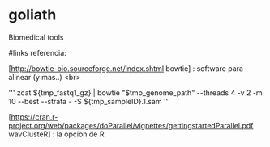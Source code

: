 # goliath
Biomedical tools 

#links referencia:

[http://bowtie-bio.sourceforge.net/index.shtml bowtie] : software para alinear (y mas..) <br\>

''' zcat ${tmp_fastq1_gz} | bowtie "$tmp_genome_path" --threads 4 -v 2 -m 10 --best --strata - -S ${tmp_sampleID}.1.sam '''

[https://cran.r-project.org/web/packages/doParallel/vignettes/gettingstartedParallel.pdf wavClusteR] : la opcion de R 


